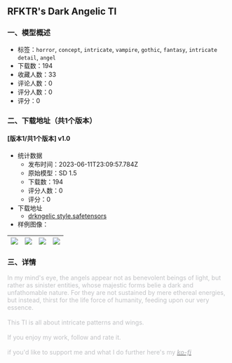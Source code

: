 ## RFKTR's Dark Angelic TI
### 一、模型概述

- 标签：`horror`, `concept`, `intricate`, `vampire`, `gothic`, `fantasy`, `intricate detail`, `angel`
- 下载数：194
- 收藏人数：33
- 评论人数：0
- 评分人数：0
- 评分：0

### 二、下载地址（共1个版本）

#### [版本1/共1个版本] v1.0

- 统计数据
  - 发布时间：2023-06-11T23:09:57.784Z
  - 原始模型：SD 1.5
  - 下载数：194
  - 评分人数：0
  - 评分：0
- 下载地址
  - [drkngelic style.safetensors](https://civitai.com/api/download/models/94150)
- 样例图像：

| <img src="https://image.civitai.com/xG1nkqKTMzGDvpLrqFT7WA/ba692a0f-bc24-476a-b941-81a8aa3d861d/width=450/1114648.jpeg" /> | <img src="https://image.civitai.com/xG1nkqKTMzGDvpLrqFT7WA/4c3a2249-60d6-4c54-a7d0-bb30fa71c299/width=450/1114646.jpeg" /> | <img src="https://image.civitai.com/xG1nkqKTMzGDvpLrqFT7WA/97db4159-e86b-497e-a37f-4ff46b1032f5/width=450/1114645.jpeg" /> | <img src="https://image.civitai.com/xG1nkqKTMzGDvpLrqFT7WA/1089f3b5-2944-4c85-b320-0f18b44af458/width=450/1114647.jpeg" /> |
| ---- | ---- | ---- | ---- |


### 三、详情
<p><span style="color:rgb(193, 194, 197)">In my mind's eye, the angels appear not as benevolent beings of light, but rather as sinister entities, whose majestic forms belie a dark and unfathomable nature. For they are not sustained by mere ethereal energies, but instead, thirst for the life force of humanity, feeding upon our very essence.</span><br /><br /><span style="color:rgb(193, 194, 197)">This TI is all about intricate patterns and wings.</span><br /><br /><span style="color:rgb(193, 194, 197)">If you enjoy my work, follow and rate it.</span><br /><br /><span style="color:rgb(193, 194, 197)">if you'd like to support me and what I do further here's my </span><a target="_blank" rel="ugc" href="https://ko-fi.com/splshfstle"><strong><em><span style="color:rgb(193, 194, 197)">ko-fi</span></em></strong></a></p>